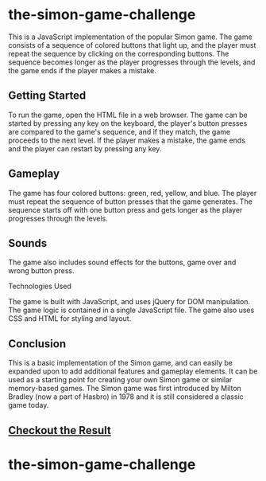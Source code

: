 # the-simon-game-challenge

This is a JavaScript implementation of the popular Simon game. The game consists of a sequence of colored buttons that light up, and the player must repeat the sequence by clicking on the corresponding buttons. The sequence becomes longer as the player progresses through the levels, and the game ends if the player makes a mistake.

## Getting Started

To run the game, open the HTML file in a web browser. The game can be started by pressing any key on the keyboard, the player's button presses are compared to the game's sequence, and if they match, the game proceeds to the next level. If the player makes a mistake, the game ends and the player can restart by pressing any key.

## Gameplay

The game has four colored buttons: green, red, yellow, and blue. The player must repeat the sequence of button presses that the game generates. The sequence starts off with one button press and gets longer as the player progresses through the levels.

## Sounds

The game also includes sound effects for the buttons, game over and wrong button press.

Technologies Used

The game is built with JavaScript, and uses jQuery for DOM manipulation. The game logic is contained in a single JavaScript file. The game also uses CSS and HTML for styling and layout.

## Conclusion

This is a basic implementation of the Simon game, and can easily be expanded upon to add additional features and gameplay elements. It can be used as a starting point for creating your own Simon game or similar memory-based games. The Simon game was first introduced by Milton Bradley (now a part of Hasbro) in 1978 and it is still considered a classic game today.

## [Checkout the Result](https://guieltorres.github.io/the-simon-game-challenge/)

# the-simon-game-challenge

